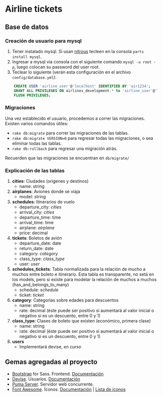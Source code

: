 Airline tickets
===============

## Base de datos

### Creación de usuario para mysql
1. Tener instalado mysql. Si usan [nitrous](https://www.nitrous.io) tecleen en la consola `parts install mysql`.
2. Ingresar a mysql via consola con el siguiente comando `mysql -u root -p`, luego colocan su password del user root.
3. Teclear lo siguiente (verán esta configuración en el archivo `config/database.yml`):
```sql
	CREATE USER 'airline_user'@'localhost' IDENTIFIED BY 'air1234';
	GRANT ALL PRIVILEGES ON airlines_development.* to 'airline_user'@'localhost';
	FLUSH PRIVILEGES; 
```

### Migraciones
Una vez establecido el usuario, procedemos a correr las migraciones. Existen varios comandos útiles:
* `rake db:migrate` para correr las migraciones de las tablas.
* `rake db:migrate VERSION=0` para regresar todas las migraciones, o sea eliminar todas las tablas.
* `rake db:rollback` para regresar una migración atrás.

Recuerden que las migraciones se encuentran en `db/migrate/`

### Explicación de las tablas
1. __cities__: Ciudades (origenes y destinos)
	* name: string
2. __airplanes__: Aviones donde se viaja
	* model: string
3. __schedules__: Itinerarios de vuelo
	* departure_city: _cities_
	* arrival_city: _cities_
	* departure_time: time
	* arrival_time: time
	* airplane: _airplane_
	* price: decimal
4. __tickets__: Boletos de avión
	* departure_date: date
	* return_date: date
	* category: _category_
	* class_type: _class_type_
	* user: _user_ 
5. __schedules_tickets__: Tabla normalizada para la relación de mucho a muchos entre boleto e itinerario. Esta tabla es transparente, no setá en los models, pero si existe para modelar la relación de muchos a muchos (has_and_belongs_to_many)
	* schedule: _schedule_
	* ticket: _ticket_
6. __category__: Categorias sobre edades para descuentos
	* name: string
	* rate: decimal (éste puede ser positivo si aumentará al valor inicial o negativo si es un descuento, entre 0 y 1)
7. __class_type__: Clases de boleto que existen (económico, primera clase)
	* name: string
	* rate: decimal (éste puede ser positivo si aumentará al valor inicial o negativo si es un descuento, entre 0 y 1)
8. __users__
	* Implementará devise, _en curso_

## Gemas agregadas al proyecto
* [Bootstrap](https://github.com/twbs/bootstrap-sass) for Sass. Frontend. [Documentación](http://getbootstrap.com/)
* [Devise](https://github.com/plataformatec/devise). Usuarios. [Documentación](https://github.com/plataformatec/devise/blob/master/README.md)
* [Puma Server](http://puma.io/). Servidor web concurrente.
* [Font Awesome](https://github.com/FortAwesome/font-awesome-sass). Íconos. [Documentación](https://github.com/FortAwesome/font-awesome-sass) | [Lista de íconos](http://fortawesome.github.io/Font-Awesome/icons/)